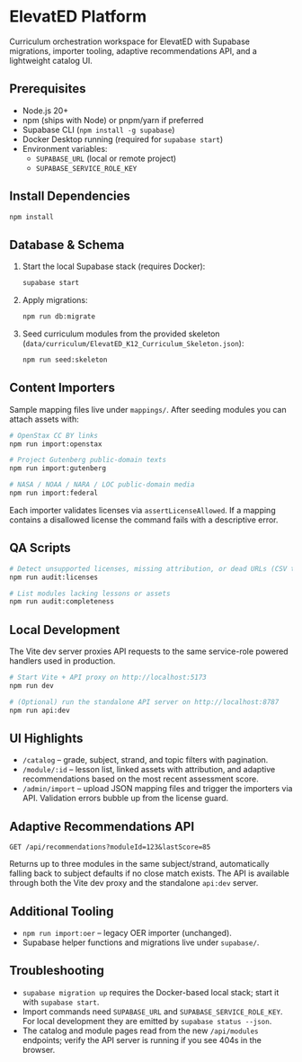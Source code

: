 ElevatED Platform
=================

Curriculum orchestration workspace for ElevatED with Supabase migrations, importer tooling, adaptive recommendations API, and a lightweight catalog UI.

Prerequisites
-------------

- Node.js 20+
- npm (ships with Node) or pnpm/yarn if preferred
- Supabase CLI (`npm install -g supabase`)
- Docker Desktop running (required for `supabase start`)
- Environment variables:
  - `SUPABASE_URL` (local or remote project)
  - `SUPABASE_SERVICE_ROLE_KEY`

Install Dependencies
--------------------

```bash
npm install
```

Database & Schema
-----------------

1. Start the local Supabase stack (requires Docker):

   ```bash
   supabase start
   ```

2. Apply migrations:

   ```bash
   npm run db:migrate
   ```

3. Seed curriculum modules from the provided skeleton (`data/curriculum/ElevatED_K12_Curriculum_Skeleton.json`):

   ```bash
   npm run seed:skeleton
   ```

Content Importers
-----------------

Sample mapping files live under `mappings/`. After seeding modules you can attach assets with:

```bash
# OpenStax CC BY links
npm run import:openstax

# Project Gutenberg public-domain texts
npm run import:gutenberg

# NASA / NOAA / NARA / LOC public-domain media
npm run import:federal
```

Each importer validates licenses via `assertLicenseAllowed`. If a mapping contains a disallowed license the command fails with a descriptive error.

QA Scripts
----------

```bash
# Detect unsupported licenses, missing attribution, or dead URLs (CSV to stdout)
npm run audit:licenses

# List modules lacking lessons or assets
npm run audit:completeness
```

Local Development
-----------------

The Vite dev server proxies API requests to the same service-role powered handlers used in production.

```bash
# Start Vite + API proxy on http://localhost:5173
npm run dev

# (Optional) run the standalone API server on http://localhost:8787
npm run api:dev
```

UI Highlights
-------------

- `/catalog` – grade, subject, strand, and topic filters with pagination.
- `/module/:id` – lesson list, linked assets with attribution, and adaptive recommendations based on the most recent assessment score.
- `/admin/import` – upload JSON mapping files and trigger the importers via API. Validation errors bubble up from the license guard.

Adaptive Recommendations API
----------------------------

`GET /api/recommendations?moduleId=123&lastScore=85`

Returns up to three modules in the same subject/strand, automatically falling back to subject defaults if no close match exists. The API is available through both the Vite dev proxy and the standalone `api:dev` server.

Additional Tooling
------------------

- `npm run import:oer` – legacy OER importer (unchanged).
- Supabase helper functions and migrations live under `supabase/`.

Troubleshooting
---------------

- `supabase migration up` requires the Docker-based local stack; start it with `supabase start`.
- Import commands need `SUPABASE_URL` and `SUPABASE_SERVICE_ROLE_KEY`. For local development they are emitted by `supabase status --json`.
- The catalog and module pages read from the new `/api/modules` endpoints; verify the API server is running if you see 404s in the browser.
